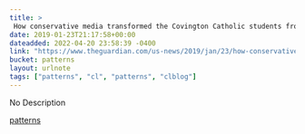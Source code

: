 ```yaml
---
title: > 
 How conservative media transformed the Covington Catholic students from pariahs to heroes | US news | The Guardian
date: 2019-01-23T21:17:58+00:00
dateadded: 2022-04-20 23:58:39 -0400
link: "https://www.theguardian.com/us-news/2019/jan/23/how-conservative-media-transformed-the-covington-catholic-students-from-pariahs-to-heroes"
bucket: patterns
layout: urlnote
tags: ["patterns", "cl", "patterns", "clblog"]
--- 
```

No Description
 <!-- end excerpt --> 
<div class='bucket'><a class='internal-link' href='/buckets/patterns'>patterns</a></div> 

